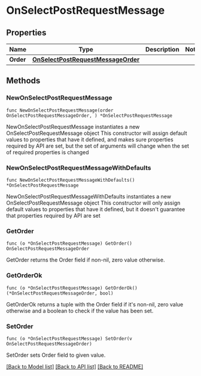 # OnSelectPostRequestMessage

## Properties

Name | Type | Description | Notes
------------ | ------------- | ------------- | -------------
**Order** | [**OnSelectPostRequestMessageOrder**](OnSelectPostRequestMessageOrder.md) |  | 

## Methods

### NewOnSelectPostRequestMessage

`func NewOnSelectPostRequestMessage(order OnSelectPostRequestMessageOrder, ) *OnSelectPostRequestMessage`

NewOnSelectPostRequestMessage instantiates a new OnSelectPostRequestMessage object
This constructor will assign default values to properties that have it defined,
and makes sure properties required by API are set, but the set of arguments
will change when the set of required properties is changed

### NewOnSelectPostRequestMessageWithDefaults

`func NewOnSelectPostRequestMessageWithDefaults() *OnSelectPostRequestMessage`

NewOnSelectPostRequestMessageWithDefaults instantiates a new OnSelectPostRequestMessage object
This constructor will only assign default values to properties that have it defined,
but it doesn't guarantee that properties required by API are set

### GetOrder

`func (o *OnSelectPostRequestMessage) GetOrder() OnSelectPostRequestMessageOrder`

GetOrder returns the Order field if non-nil, zero value otherwise.

### GetOrderOk

`func (o *OnSelectPostRequestMessage) GetOrderOk() (*OnSelectPostRequestMessageOrder, bool)`

GetOrderOk returns a tuple with the Order field if it's non-nil, zero value otherwise
and a boolean to check if the value has been set.

### SetOrder

`func (o *OnSelectPostRequestMessage) SetOrder(v OnSelectPostRequestMessageOrder)`

SetOrder sets Order field to given value.



[[Back to Model list]](../README.md#documentation-for-models) [[Back to API list]](../README.md#documentation-for-api-endpoints) [[Back to README]](../README.md)


